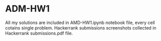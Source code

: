 # ADM-HW1
All my solutions are included in AMD-HW1.ipynb notebook file, every cell cotains single problem.
Hackerrank submissions screenshots collected in Hackerrank submissions.pdf file.
